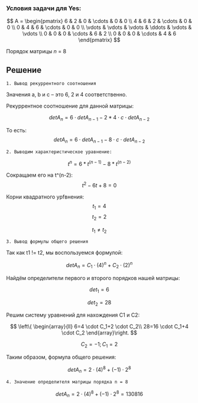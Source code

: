 ### Условия задачи для Yes:
  
$$    
A =     
 \begin{pmatrix}    
  6 & 2 & 0 & \cdots & 0 & 0 \\    
  4 & 6 & 2 & \cdots & 0 & 0 \\    
  0 & 4 & 6 & \cdots & 0 & 0 \\    
  \vdots  & \vdots & \vdots & \ddots & \vdots & \vdots  \\    
  0 & 0 & 0 & \cdots & 6 & 2 \\    
  0 & 0 & 0 & \cdots & 4 & 6     
 \end{pmatrix}    
$$

Порядок матрицы *n* = 8
## Решение

	1. Вывод рекуррентного соотношения
Значения a, b и c – это 6, 2 и 4 соответственно.

Рекуррентное соотношение для данной матрицы:

$$
det A_n =  6 \cdot  det A_{n-1} -2*4 \cdot  c \cdot   det A_{n-2} 
$$    

То есть:
$$
det A_n =  6 \cdot  det A_{n-1} -8 \cdot  c \cdot   det A_{n-2} 
$$  

	2. Выводим характеристическое уравнение:
$$
t^n = 6*t^(n-1) - 8*t^(n-2)
$$  

Сокращаем его на t^(n-2):
$$
t^2 - 6t + 8 = 0
$$  

Корни квадратного урfвнения:
$$
t_1 = 4
$$
$$
t_2 = 2
$$

$$
t_{1}\neq t_{2}
$$

	3. Вывод формулы общего решения
Так как t1 != t2, мы воспользуемся формулой:

$$
det A_n =  C_1\cdot(4)^n+C_2\cdot(2)^n
$$    

Найдём определители первого и второго порядков нашей матрицы:

$$
det _1 = 6
$$    

$$
det _2 = 28
$$ 

Решим систему уравнений для нахождения C1 и C2:

$$ 
\left\{ \begin{array}{ll} 
6=4 \cdot C_1+2 \cdot C_2\\
28=16 \cdot C_1+4 \cdot C_2  
\end{array}\right.  $$

$$
C_2=-1;  C_1=2
$$

Таким образом, формула общего решения:

$$
det A_n =  2\cdot(4)^8+(-1)\cdot2^8
$$   
 
	4. Значение определителя матрицы порядка n = 8
 
$$
det A_n =  2\cdot(4)^8+(-1)\cdot2^8 = 130816
$$   
